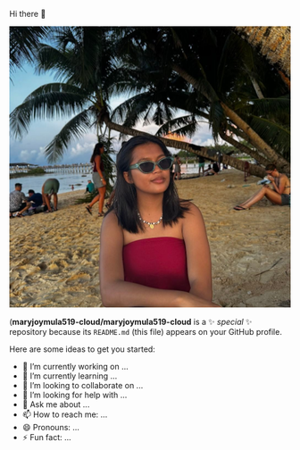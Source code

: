 Hi there 👋

![](https://github.com/maryjoymula519-cloud/maryjoymula519-cloud/blob/15102ca085d1a309d88399d3be6058a117d06bb4/506616875_1933659117382611_293939344000661871_n.jpg)


(**maryjoymula519-cloud/maryjoymula519-cloud** is a ✨ _special_ ✨ repository because its `README.md` (this file) appears on your GitHub profile.

Here are some ideas to get you started:

- 🔭 I’m currently working on ...
- 🌱 I’m currently learning ...
- 👯 I’m looking to collaborate on ...
- 🤔 I’m looking for help with ...
- 💬 Ask me about ...
- 📫 How to reach me: ...
- 😄 Pronouns: ...
- ⚡ Fun fact: ...

